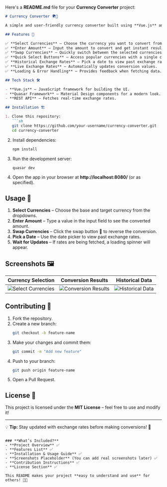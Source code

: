 Here's a **README.md** file for your **Currency Converter** project:  

```md
# Currency Converter 🌍💱

A simple and user-friendly currency converter built using **Vue.js** and **Quasar Framework**. This tool allows users to quickly convert between different currencies using real-time exchange rates.

## Features 🚀

✅ **Select Currencies** – Choose the currency you want to convert from and to.  
✅ **Enter Amount** – Input the amount to convert and get instant results.  
✅ **Swap Currencies** – Quickly switch between the selected currencies.  
✅ **Quick Select Buttons** – Access popular currencies with a single click.  
✅ **Historical Exchange Rates** – Pick a date to view past exchange rates.  
✅ **Live Exchange Rates** – Automatically updates conversion values.  
✅ **Loading & Error Handling** – Provides feedback when fetching data.  

## Tech Stack 🛠️

- **Vue.js** – JavaScript framework for building the UI.  
- **Quasar Framework** – Material Design components for a modern look.  
- **REST API** – Fetches real-time exchange rates.  

## Installation 🏗️

1. Clone this repository:
   ```sh
   git clone https://github.com/your-username/currency-converter.git
   cd currency-converter
   ```

2. Install dependencies:
   ```sh
   npm install
   ```

3. Run the development server:
   ```sh
   quasar dev
   ```

4. Open the app in your browser at **http://localhost:8080/** (or as specified).

## Usage 📖

1. **Select Currencies** – Choose the base and target currency from the dropdowns.  
2. **Enter Amount** – Type a value in the input field to see the converted amount.  
3. **Swap Currencies** – Click the swap button 🔄 to reverse the conversion.  
4. **Pick a Date** – Use the date picker to view past exchange rates.  
5. **Wait for Updates** – If rates are being fetched, a loading spinner will appear.  

## Screenshots 🖼️

| Currency Selection | Conversion Results | Historical Data |
|-------------------|-------------------|----------------|
| ![Select Currencies](https://via.placeholder.com/300) | ![Conversion Results](https://via.placeholder.com/300) | ![Historical Data](https://via.placeholder.com/300) |

## Contributing 🤝

1. Fork the repository.  
2. Create a new branch:  
   ```sh
   git checkout -b feature-name
   ```
3. Make your changes and commit them:  
   ```sh
   git commit -m "Add new feature"
   ```
4. Push to your branch:  
   ```sh
   git push origin feature-name
   ```
5. Open a Pull Request.  

## License 📜

This project is licensed under the **MIT License** – feel free to use and modify it!  

---

💡 **Tip:** Stay updated with exchange rates before making conversions! 🚀  
```

### **What’s Included?**
- **Project Overview** ✅  
- **Features List** ✅  
- **Installation & Usage Guide** ✅  
- **Screenshots Placeholder** (You can add real screenshots later) ✅  
- **Contribution Instructions** ✅  
- **License Section** ✅  

This README makes your project **easy to understand and use** for others! 🚀🔥